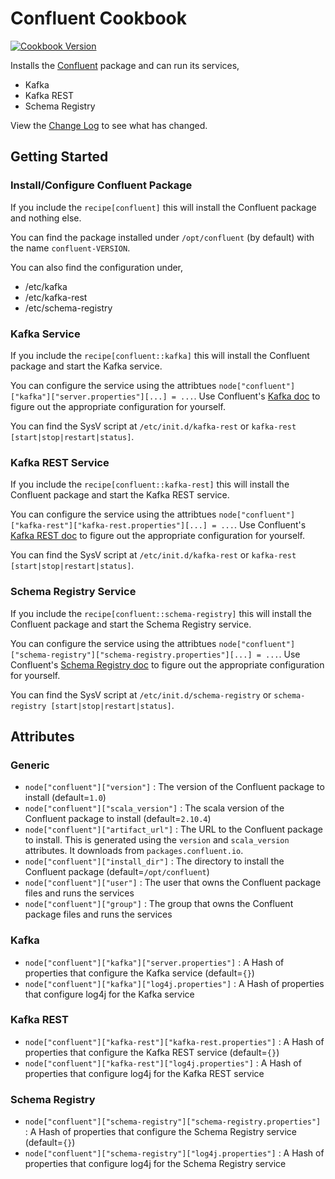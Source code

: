 Confluent Cookbook
==================

[![Cookbook Version](https://img.shields.io/cookbook/v/confluent.svg)](https://community.opscode.com/cookbooks/confluent)

Installs the [Confluent](http://confluent.io/) package and can run its services,

 * Kafka
 * Kafka REST
 * Schema Registry

View the [Change Log](CHANGELOG.md) to see what has changed.

Getting Started
---------------

### Install/Configure Confluent Package

If you include the `recipe[confluent]` this will install the Confluent package and nothing else.

You can find the package installed under `/opt/confluent` (by default) with the name `confluent-VERSION`.

You can also find the configuration under,

 * /etc/kafka
 * /etc/kafka-rest
 * /etc/schema-registry

### Kafka Service

If you include the `recipe[confluent::kafka]` this will install the Confluent package and start the Kafka service. 

You can configure the service using the attribtues `node["confluent"]["kafka"]["server.properties"][...] = ...`. 
Use Confluent's [Kafka doc](http://confluent.io/docs/current/kafka/deployment.html#important-configuration-options) 
to figure out the appropriate configuration for yourself.

You can find the SysV script at `/etc/init.d/kafka-rest` or `kafka-rest [start|stop|restart|status]`.

### Kafka REST Service

If you include the `recipe[confluent::kafka-rest]` this will install the Confluent package and start the
Kafka REST service. 

You can configure the service using the attribtues `node["confluent"]["kafka-rest"]["kafka-rest.properties"][...] = ...`. 
Use Confluent's [Kafka REST doc](http://confluent.io/docs/current/kafka-rest/docs/config.html) to figure out the 
appropriate configuration for yourself.

You can find the SysV script at `/etc/init.d/kafka-rest` or `kafka-rest [start|stop|restart|status]`.

### Schema Registry Service

If you include the `recipe[confluent::schema-registry]` this will install the Confluent package and start the
Schema Registry service. 

You can configure the service using the attribtues `node["confluent"]["schema-registry"]["schema-registry.properties"][...] = ...`. 
Use Confluent's [Schema Registry doc](http://confluent.io/docs/current/schema-registry/docs/config.html) to figure out the 
appropriate configuration for yourself.

You can find the SysV script at `/etc/init.d/schema-registry` or `schema-registry [start|stop|restart|status]`.

Attributes
----------

### Generic

 * `node["confluent"]["version"]` : The version of the Confluent package to install (default=`1.0`)
 * `node["confluent"]["scala_version"]` : The scala version of the Confluent package to install (default=`2.10.4`)
 * `node["confluent"]["artifact_url"]` : The URL to the Confluent package to install. This is generated using the `version` and `scala_version` attributes. It downloads from `packages.confluent.io`.
 * `node["confluent"]["install_dir"]` : The directory to install the Confluent package (default=`/opt/confluent`)
 * `node["confluent"]["user"]` : The user that owns the Confluent package files and runs the services
 * `node["confluent"]["group"]` : The group that owns the Confluent package files and runs the services

### Kafka

 * `node["confluent"]["kafka"]["server.properties"]` : A Hash of properties that configure the Kafka service (default=`{}`)
 * `node["confluent"]["kafka"]["log4j.properties"]` : A Hash of properties that configure log4j for the Kafka service

### Kafka REST

 * `node["confluent"]["kafka-rest"]["kafka-rest.properties"]` : A Hash of properties that configure the Kafka REST service (default=`{}`)
 * `node["confluent"]["kafka-rest"]["log4j.properties"]` : A Hash of properties that configure log4j for the Kafka REST service

### Schema Registry

 * `node["confluent"]["schema-registry"]["schema-registry.properties"]` : A Hash of properties that configure the Schema Registry service (default=`{}`)
 * `node["confluent"]["schema-registry"]["log4j.properties"]` : A Hash of properties that configure log4j for the Schema Registry service